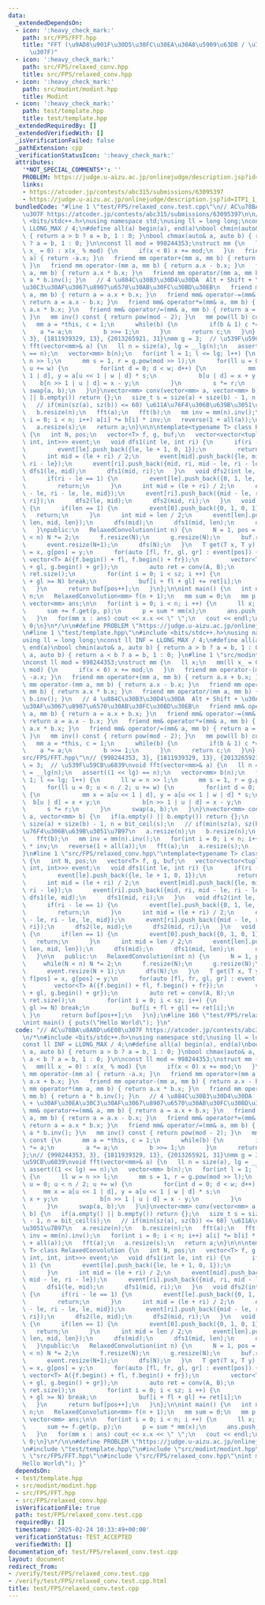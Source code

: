 ```yaml
---
data:
  _extendedDependsOn:
  - icon: ':heavy_check_mark:'
    path: src/FPS/FFT.hpp
    title: "FFT (\u9AD8\u901F\u30D5\u30FC\u30EA\u30A8\u5909\u63DB / \u7573\u307F\u8FBC\
      \u307F)"
  - icon: ':heavy_check_mark:'
    path: src/FPS/relaxed_conv.hpp
    title: src/FPS/relaxed_conv.hpp
  - icon: ':heavy_check_mark:'
    path: src/modint/modint.hpp
    title: Modint
  - icon: ':heavy_check_mark:'
    path: test/template.hpp
    title: test/template.hpp
  _extendedRequiredBy: []
  _extendedVerifiedWith: []
  _isVerificationFailed: false
  _pathExtension: cpp
  _verificationStatusIcon: ':heavy_check_mark:'
  attributes:
    '*NOT_SPECIAL_COMMENTS*': ''
    PROBLEM: https://judge.u-aizu.ac.jp/onlinejudge/description.jsp?id=ITP1_1_A
    links:
    - https://atcoder.jp/contests/abc315/submissions/63095397
    - https://judge.u-aizu.ac.jp/onlinejudge/description.jsp?id=ITP1_1_A
  bundledCode: "#line 1 \"test/FPS/relaxed_conv.test.cpp\"\n// AC\u78BA\u8A8D\u6E08\
    \u307F https://atcoder.jp/contests/abc315/submissions/63095397\n\n/*\n#include\
    \ <bits/stdc++.h>\nusing namespace std;\nusing ll = long long;\nconst ll INF =\
    \ LLONG_MAX / 4;\n#define all(a) begin(a), end(a)\nbool chmin(auto& a, auto b)\
    \ { return a > b ? a = b, 1 : 0; }\nbool chmax(auto& a, auto b) { return a < b\
    \ ? a = b, 1 : 0; }\n\nconst ll mod = 998244353;\nstruct mm {\n   ll x;\n   mm(ll\
    \ x_ = 0) : x(x_ % mod) {\n      if(x < 0) x += mod;\n   }\n   friend mm operator-(mm\
    \ a) { return -a.x; }\n   friend mm operator+(mm a, mm b) { return a.x + b.x;\
    \ }\n   friend mm operator-(mm a, mm b) { return a.x - b.x; }\n   friend mm operator*(mm\
    \ a, mm b) { return a.x * b.x; }\n   friend mm operator/(mm a, mm b) { return\
    \ a * b.inv(); }\n   // 4 \u884C\u30B3\u30D4\u30DA  Alt + Shift + \u30AF\u30EA\
    \u30C3\u30AF\u3067\u8907\u6570\u30AB\u30FC\u30BD\u30EB\n   friend mm& operator+=(mm&\
    \ a, mm b) { return a = a.x + b.x; }\n   friend mm& operator-=(mm& a, mm b) {\
    \ return a = a.x - b.x; }\n   friend mm& operator*=(mm& a, mm b) { return a =\
    \ a.x * b.x; }\n   friend mm& operator/=(mm& a, mm b) { return a = a * b.inv();\
    \ }\n   mm inv() const { return pow(mod - 2); }\n   mm pow(ll b) const {\n   \
    \   mm a = *this, c = 1;\n      while(b) {\n         if(b & 1) c *= a;\n     \
    \    a *= a;\n         b >>= 1;\n      }\n      return c;\n   }\n};\n// {998244353,\
    \ 3}, {1811939329, 13}, {2013265921, 31}\nmm g = 3;  // \u539F\u59CB\u6839\nvoid\
    \ fft(vector<mm>& a) {\n   ll n = size(a), lg = __lg(n);\n   assert((1 << lg)\
    \ == n);\n   vector<mm> b(n);\n   for(int l = 1; l <= lg; l++) {\n      ll w =\
    \ n >> l;\n      mm s = 1, r = g.pow(mod >> l);\n      for(ll u = 0; u < n / 2;\
    \ u += w) {\n         for(int d = 0; d < w; d++) {\n            mm x = a[u <<\
    \ 1 | d], y = a[u << 1 | w | d] * s;\n            b[u | d] = x + y;\n        \
    \    b[n >> 1 | u | d] = x - y;\n         }\n         s *= r;\n      }\n     \
    \ swap(a, b);\n   }\n}\nvector<mm> conv(vector<mm> a, vector<mm> b) {\n   if(a.empty()\
    \ || b.empty()) return {};\n   size_t s = size(a) + size(b) - 1, n = bit_ceil(s);\n\
    \   // if(min(sz(a), sz(b)) <= 60) \u611A\u76F4\u306B\u639B\u3051\u7B97\n   a.resize(n);\n\
    \   b.resize(n);\n   fft(a);\n   fft(b);\n   mm inv = mm(n).inv();\n   for(int\
    \ i = 0; i < n; i++) a[i] *= b[i] * inv;\n   reverse(1 + all(a));\n   fft(a);\n\
    \   a.resize(s);\n   return a;\n}\n\n\ntemplate<typename T> class RelaxedConvolution\
    \ {\n   int N, pos;\n   vector<T> f, g, buf;\n   vector<vector<tuple<int, int,\
    \ int, int>>> event;\n   void dfs1(int le, int ri) {\n      if(ri - le == 1) {\n\
    \         event[le].push_back({le, le + 1, 0, 1});\n         return;\n      }\n\
    \      int mid = (le + ri) / 2;\n      event[mid].push_back({le, mid, mid - le,\
    \ ri - le});\n      event[ri].push_back({mid, ri, mid - le, ri - le});\n     \
    \ dfs1(le, mid);\n      dfs1(mid, ri);\n   }\n   void dfs2(int le, int ri) {\n\
    \      if(ri - le == 1) {\n         event[le].push_back({0, 1, le, le + 1});\n\
    \         return;\n      }\n      int mid = (le + ri) / 2;\n      event[mid].push_back({mid\
    \ - le, ri - le, le, mid});\n      event[ri].push_back({mid - le, ri - le, mid,\
    \ ri});\n      dfs2(le, mid);\n      dfs2(mid, ri);\n   }\n   void dfs(int len)\
    \ {\n      if(len == 1) {\n         event[0].push_back({0, 1, 0, 1});\n      \
    \   return;\n      }\n      int mid = len / 2;\n      event[len].push_back({mid,\
    \ len, mid, len});\n      dfs(mid);\n      dfs1(mid, len);\n      dfs2(mid, len);\n\
    \   }\npublic:\n   RelaxedConvolution(int n) {\n      N = 1, pos = 0;\n      while(N\
    \ < n) N *= 2;\n      f.resize(N);\n      g.resize(N);\n      buf.resize(N);\n\
    \      event.resize(N+1);\n      dfs(N);\n   }\n   T get(T x, T y) {\n      f[pos]\
    \ = x, g[pos] = y;\n      for(auto [fl, fr, gl, gr] : event[pos]) {\n        \
    \ vector<T> A({f.begin() + fl, f.begin() + fr});\n         vector<T> B({g.begin()\
    \ + gl, g.begin() + gr});\n         auto ret = conv(A, B);\n         int sz =\
    \ ret.size();\n         for(int i = 0; i < sz; i ++) {\n            if(i + fl\
    \ + gl >= N) break;\n            buf[i + fl + gl] += ret[i];\n         }\n   \
    \   }\n      return buf[pos++];\n   }\n};\n\nint main() {\n   int n;\n   cin >>\
    \ n;\n   RelaxedConvolution<mm> f(n + 1);\n   mm sum = 0;\n   mm p = 1;\n\n  \
    \ vector<mm> ans;\n\n   for(int i = 0; i < n; i ++) {\n      ll x; cin >> x;\n\
    \      sum += f.get(p, p);\n      p = sum * mm(x);\n      ans.push_back(p);\n\
    \   }\n   for(mm x : ans) cout << x.x << \" \";\n   cout << endl;\n\n   return\
    \ 0;\n}\n*/\n\n#define PROBLEM \"https://judge.u-aizu.ac.jp/onlinejudge/description.jsp?id=ITP1_1_A\"\
    \n#line 1 \"test/template.hpp\"\n#include <bits/stdc++.h>\nusing namespace std;\n\
    using ll = long long;\nconst ll INF = LLONG_MAX / 4;\n#define all(a) begin(a),\
    \ end(a)\nbool chmin(auto& a, auto b) { return a > b ? a = b, 1 : 0; }\nbool chmax(auto&\
    \ a, auto b) { return a < b ? a = b, 1 : 0; }\n#line 1 \"src/modint/modint.hpp\"\
    \nconst ll mod = 998244353;\nstruct mm {\n   ll x;\n   mm(ll x_ = 0) : x(x_ %\
    \ mod) {\n      if(x < 0) x += mod;\n   }\n   friend mm operator-(mm a) { return\
    \ -a.x; }\n   friend mm operator+(mm a, mm b) { return a.x + b.x; }\n   friend\
    \ mm operator-(mm a, mm b) { return a.x - b.x; }\n   friend mm operator*(mm a,\
    \ mm b) { return a.x * b.x; }\n   friend mm operator/(mm a, mm b) { return a *\
    \ b.inv(); }\n   // 4 \u884C\u30B3\u30D4\u30DA  Alt + Shift + \u30AF\u30EA\u30C3\
    \u30AF\u3067\u8907\u6570\u30AB\u30FC\u30BD\u30EB\n   friend mm& operator+=(mm&\
    \ a, mm b) { return a = a.x + b.x; }\n   friend mm& operator-=(mm& a, mm b) {\
    \ return a = a.x - b.x; }\n   friend mm& operator*=(mm& a, mm b) { return a =\
    \ a.x * b.x; }\n   friend mm& operator/=(mm& a, mm b) { return a = a * b.inv();\
    \ }\n   mm inv() const { return pow(mod - 2); }\n   mm pow(ll b) const {\n   \
    \   mm a = *this, c = 1;\n      while(b) {\n         if(b & 1) c *= a;\n     \
    \    a *= a;\n         b >>= 1;\n      }\n      return c;\n   }\n};\n#line 1 \"\
    src/FPS/FFT.hpp\"\n// {998244353, 3}, {1811939329, 13}, {2013265921, 31}\nmm g\
    \ = 3;  // \u539F\u59CB\u6839\nvoid fft(vector<mm>& a) {\n   ll n = size(a), lg\
    \ = __lg(n);\n   assert((1 << lg) == n);\n   vector<mm> b(n);\n   for(int l =\
    \ 1; l <= lg; l++) {\n      ll w = n >> l;\n      mm s = 1, r = g.pow(mod >> l);\n\
    \      for(ll u = 0; u < n / 2; u += w) {\n         for(int d = 0; d < w; d++)\
    \ {\n            mm x = a[u << 1 | d], y = a[u << 1 | w | d] * s;\n          \
    \  b[u | d] = x + y;\n            b[n >> 1 | u | d] = x - y;\n         }\n   \
    \      s *= r;\n      }\n      swap(a, b);\n   }\n}\nvector<mm> conv(vector<mm>\
    \ a, vector<mm> b) {\n   if(a.empty() || b.empty()) return {};\n   size_t s =\
    \ size(a) + size(b) - 1, n = bit_ceil(s);\n   // if(min(sz(a), sz(b)) <= 60) \u611A\
    \u76F4\u306B\u639B\u3051\u7B97\n   a.resize(n);\n   b.resize(n);\n   fft(a);\n\
    \   fft(b);\n   mm inv = mm(n).inv();\n   for(int i = 0; i < n; i++) a[i] *= b[i]\
    \ * inv;\n   reverse(1 + all(a));\n   fft(a);\n   a.resize(s);\n   return a;\n\
    }\n#line 1 \"src/FPS/relaxed_conv.hpp\"\ntemplate<typename T> class RelaxedConvolution\
    \ {\n   int N, pos;\n   vector<T> f, g, buf;\n   vector<vector<tuple<int, int,\
    \ int, int>>> event;\n   void dfs1(int le, int ri) {\n      if(ri - le == 1) {\n\
    \         event[le].push_back({le, le + 1, 0, 1});\n         return;\n      }\n\
    \      int mid = (le + ri) / 2;\n      event[mid].push_back({le, mid, mid - le,\
    \ ri - le});\n      event[ri].push_back({mid, ri, mid - le, ri - le});\n     \
    \ dfs1(le, mid);\n      dfs1(mid, ri);\n   }\n   void dfs2(int le, int ri) {\n\
    \      if(ri - le == 1) {\n         event[le].push_back({0, 1, le, le + 1});\n\
    \         return;\n      }\n      int mid = (le + ri) / 2;\n      event[mid].push_back({mid\
    \ - le, ri - le, le, mid});\n      event[ri].push_back({mid - le, ri - le, mid,\
    \ ri});\n      dfs2(le, mid);\n      dfs2(mid, ri);\n   }\n   void dfs(int len)\
    \ {\n      if(len == 1) {\n         event[0].push_back({0, 1, 0, 1});\n      \
    \   return;\n      }\n      int mid = len / 2;\n      event[len].push_back({mid,\
    \ len, mid, len});\n      dfs(mid);\n      dfs1(mid, len);\n      dfs2(mid, len);\n\
    \   }\n\n   public:\n   RelaxedConvolution(int n) {\n      N = 1, pos = 0;\n \
    \     while(N < n) N *= 2;\n      f.resize(N);\n      g.resize(N);\n      buf.resize(N);\n\
    \      event.resize(N + 1);\n      dfs(N);\n   }\n   T get(T x, T y) {\n     \
    \ f[pos] = x, g[pos] = y;\n      for(auto [fl, fr, gl, gr] : event[pos]) {\n \
    \        vector<T> A({f.begin() + fl, f.begin() + fr});\n         vector<T> B({g.begin()\
    \ + gl, g.begin() + gr});\n         auto ret = conv(A, B);\n         int sz =\
    \ ret.size();\n         for(int i = 0; i < sz; i++) {\n            if(i + fl +\
    \ gl >= N) break;\n            buf[i + fl + gl] += ret[i];\n         }\n     \
    \ }\n      return buf[pos++];\n   }\n};\n#line 166 \"test/FPS/relaxed_conv.test.cpp\"\
    \nint main() { puts(\"Hello World\"); }\n"
  code: "// AC\u78BA\u8A8D\u6E08\u307F https://atcoder.jp/contests/abc315/submissions/63095397\n\
    \n/*\n#include <bits/stdc++.h>\nusing namespace std;\nusing ll = long long;\n\
    const ll INF = LLONG_MAX / 4;\n#define all(a) begin(a), end(a)\nbool chmin(auto&\
    \ a, auto b) { return a > b ? a = b, 1 : 0; }\nbool chmax(auto& a, auto b) { return\
    \ a < b ? a = b, 1 : 0; }\n\nconst ll mod = 998244353;\nstruct mm {\n   ll x;\n\
    \   mm(ll x_ = 0) : x(x_ % mod) {\n      if(x < 0) x += mod;\n   }\n   friend\
    \ mm operator-(mm a) { return -a.x; }\n   friend mm operator+(mm a, mm b) { return\
    \ a.x + b.x; }\n   friend mm operator-(mm a, mm b) { return a.x - b.x; }\n   friend\
    \ mm operator*(mm a, mm b) { return a.x * b.x; }\n   friend mm operator/(mm a,\
    \ mm b) { return a * b.inv(); }\n   // 4 \u884C\u30B3\u30D4\u30DA  Alt + Shift\
    \ + \u30AF\u30EA\u30C3\u30AF\u3067\u8907\u6570\u30AB\u30FC\u30BD\u30EB\n   friend\
    \ mm& operator+=(mm& a, mm b) { return a = a.x + b.x; }\n   friend mm& operator-=(mm&\
    \ a, mm b) { return a = a.x - b.x; }\n   friend mm& operator*=(mm& a, mm b) {\
    \ return a = a.x * b.x; }\n   friend mm& operator/=(mm& a, mm b) { return a =\
    \ a * b.inv(); }\n   mm inv() const { return pow(mod - 2); }\n   mm pow(ll b)\
    \ const {\n      mm a = *this, c = 1;\n      while(b) {\n         if(b & 1) c\
    \ *= a;\n         a *= a;\n         b >>= 1;\n      }\n      return c;\n   }\n\
    };\n// {998244353, 3}, {1811939329, 13}, {2013265921, 31}\nmm g = 3;  // \u539F\
    \u59CB\u6839\nvoid fft(vector<mm>& a) {\n   ll n = size(a), lg = __lg(n);\n  \
    \ assert((1 << lg) == n);\n   vector<mm> b(n);\n   for(int l = 1; l <= lg; l++)\
    \ {\n      ll w = n >> l;\n      mm s = 1, r = g.pow(mod >> l);\n      for(ll\
    \ u = 0; u < n / 2; u += w) {\n         for(int d = 0; d < w; d++) {\n       \
    \     mm x = a[u << 1 | d], y = a[u << 1 | w | d] * s;\n            b[u | d] =\
    \ x + y;\n            b[n >> 1 | u | d] = x - y;\n         }\n         s *= r;\n\
    \      }\n      swap(a, b);\n   }\n}\nvector<mm> conv(vector<mm> a, vector<mm>\
    \ b) {\n   if(a.empty() || b.empty()) return {};\n   size_t s = size(a) + size(b)\
    \ - 1, n = bit_ceil(s);\n   // if(min(sz(a), sz(b)) <= 60) \u611A\u76F4\u306B\u639B\
    \u3051\u7B97\n   a.resize(n);\n   b.resize(n);\n   fft(a);\n   fft(b);\n   mm\
    \ inv = mm(n).inv();\n   for(int i = 0; i < n; i++) a[i] *= b[i] * inv;\n   reverse(1\
    \ + all(a));\n   fft(a);\n   a.resize(s);\n   return a;\n}\n\n\ntemplate<typename\
    \ T> class RelaxedConvolution {\n   int N, pos;\n   vector<T> f, g, buf;\n   vector<vector<tuple<int,\
    \ int, int, int>>> event;\n   void dfs1(int le, int ri) {\n      if(ri - le ==\
    \ 1) {\n         event[le].push_back({le, le + 1, 0, 1});\n         return;\n\
    \      }\n      int mid = (le + ri) / 2;\n      event[mid].push_back({le, mid,\
    \ mid - le, ri - le});\n      event[ri].push_back({mid, ri, mid - le, ri - le});\n\
    \      dfs1(le, mid);\n      dfs1(mid, ri);\n   }\n   void dfs2(int le, int ri)\
    \ {\n      if(ri - le == 1) {\n         event[le].push_back({0, 1, le, le + 1});\n\
    \         return;\n      }\n      int mid = (le + ri) / 2;\n      event[mid].push_back({mid\
    \ - le, ri - le, le, mid});\n      event[ri].push_back({mid - le, ri - le, mid,\
    \ ri});\n      dfs2(le, mid);\n      dfs2(mid, ri);\n   }\n   void dfs(int len)\
    \ {\n      if(len == 1) {\n         event[0].push_back({0, 1, 0, 1});\n      \
    \   return;\n      }\n      int mid = len / 2;\n      event[len].push_back({mid,\
    \ len, mid, len});\n      dfs(mid);\n      dfs1(mid, len);\n      dfs2(mid, len);\n\
    \   }\npublic:\n   RelaxedConvolution(int n) {\n      N = 1, pos = 0;\n      while(N\
    \ < n) N *= 2;\n      f.resize(N);\n      g.resize(N);\n      buf.resize(N);\n\
    \      event.resize(N+1);\n      dfs(N);\n   }\n   T get(T x, T y) {\n      f[pos]\
    \ = x, g[pos] = y;\n      for(auto [fl, fr, gl, gr] : event[pos]) {\n        \
    \ vector<T> A({f.begin() + fl, f.begin() + fr});\n         vector<T> B({g.begin()\
    \ + gl, g.begin() + gr});\n         auto ret = conv(A, B);\n         int sz =\
    \ ret.size();\n         for(int i = 0; i < sz; i ++) {\n            if(i + fl\
    \ + gl >= N) break;\n            buf[i + fl + gl] += ret[i];\n         }\n   \
    \   }\n      return buf[pos++];\n   }\n};\n\nint main() {\n   int n;\n   cin >>\
    \ n;\n   RelaxedConvolution<mm> f(n + 1);\n   mm sum = 0;\n   mm p = 1;\n\n  \
    \ vector<mm> ans;\n\n   for(int i = 0; i < n; i ++) {\n      ll x; cin >> x;\n\
    \      sum += f.get(p, p);\n      p = sum * mm(x);\n      ans.push_back(p);\n\
    \   }\n   for(mm x : ans) cout << x.x << \" \";\n   cout << endl;\n\n   return\
    \ 0;\n}\n*/\n\n#define PROBLEM \"https://judge.u-aizu.ac.jp/onlinejudge/description.jsp?id=ITP1_1_A\"\
    \n#include \"test/template.hpp\"\n#include \"src/modint/modint.hpp\"\n#include\
    \ \"src/FPS/FFT.hpp\"\n#include \"src/FPS/relaxed_conv.hpp\"\nint main() { puts(\"\
    Hello World\"); }"
  dependsOn:
  - test/template.hpp
  - src/modint/modint.hpp
  - src/FPS/FFT.hpp
  - src/FPS/relaxed_conv.hpp
  isVerificationFile: true
  path: test/FPS/relaxed_conv.test.cpp
  requiredBy: []
  timestamp: '2025-02-24 10:33:49+00:00'
  verificationStatus: TEST_ACCEPTED
  verifiedWith: []
documentation_of: test/FPS/relaxed_conv.test.cpp
layout: document
redirect_from:
- /verify/test/FPS/relaxed_conv.test.cpp
- /verify/test/FPS/relaxed_conv.test.cpp.html
title: test/FPS/relaxed_conv.test.cpp
---
```

